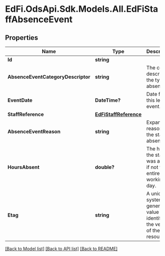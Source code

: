 # EdFi.OdsApi.Sdk.Models.All.EdFiStaffAbsenceEvent
## Properties

Name | Type | Description | Notes
------------ | ------------- | ------------- | -------------
**Id** | **string** |  | 
**AbsenceEventCategoryDescriptor** | **string** | The code describing the type of absence. | 
**EventDate** | **DateTime?** | Date for this leave event. | 
**StaffReference** | [**EdFiStaffReference**](EdFiStaffReference.md) |  | 
**AbsenceEventReason** | **string** | Expanded reason for the staff absence. | [optional] 
**HoursAbsent** | **double?** | The hours the staff was absent, if not the entire working day. | [optional] 
**Etag** | **string** | A unique system-generated value that identifies the version of the resource. | [optional] 

[[Back to Model list]](../README.md#documentation-for-models) [[Back to API list]](../README.md#documentation-for-api-endpoints) [[Back to README]](../README.md)

